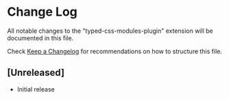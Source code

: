 # Change Log
All notable changes to the "typed-css-modules-plugin" extension will be documented in this file.

Check [Keep a Changelog](http://keepachangelog.com/) for recommendations on how to structure this file.

## [Unreleased]
- Initial release